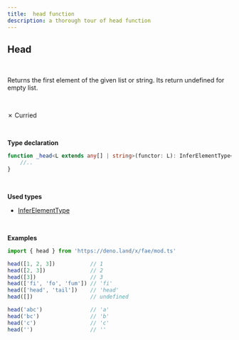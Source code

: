 ```yaml
---
title:  head function
description: a thorough tour of head function
---
```

## Head

<br>

Returns the first element of the given list or string. Its return undefined for empty list.

<br>

&cross; Curried

<br>

**Type declaration**

```typescript
function _head<L extends any[] | string>(functor: L): InferElementType<L> {
    //..
}
```
<br>

**Used types**
* [InferElementType](/types/InferElementType)

<br>

**Examples**

```typescript
import { head } from 'https://deno.land/x/fae/mod.ts'

head([1, 2, 3])           // 1
head([2, 3])              // 2
head([3])                 // 3
head(['fi', 'fo', 'fum']) // 'fi'
head(['head', 'tail'])    // 'head'
head([])                  // undefined

head('abc')               // 'a'
head('bc')                // 'b'
head('c')                 // 'c'
head('')                  // ''
```
